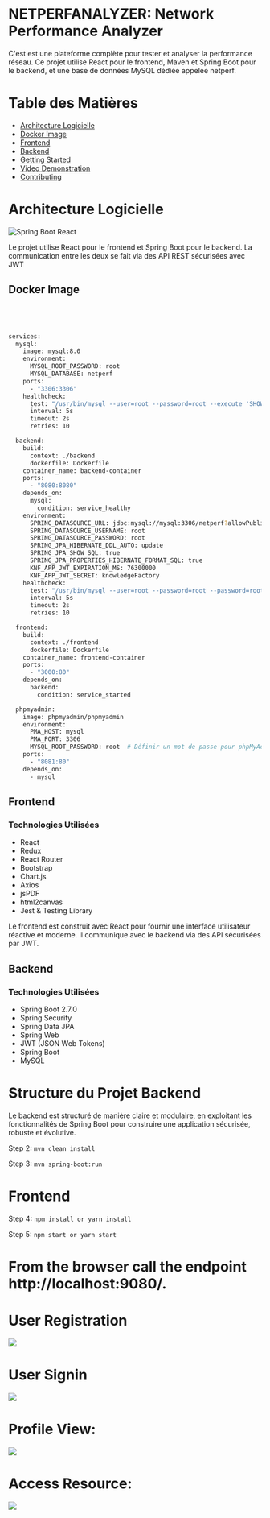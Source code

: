 # NETPERFANALYZER: Network Performance Analyzer
C'est est une plateforme complète pour tester et analyser la performance réseau. Ce projet utilise React pour le frontend, Maven et Spring Boot pour le backend, et une base de données MySQL dédiée appelée netperf.
# Table des Matières
- [Architecture Logicielle](#architecture-logicielle)
- [Docker Image](#Docker-Image)
- [Frontend](#frontend)
- [Backend](#backend)
- [Getting Started](#getting-started)
- [Video Demonstration](#Video-Demonstration)
- [Contributing](#contributing)
# Architecture Logicielle
![Spring Boot React](https://1.bp.blogspot.com/-IZ0RDJSbTmI/X4rfXCU9XdI/AAAAAAAAAj4/SPOQCM4MZkML4SF7fTTz7WfmD0mnKS6JACLcBGAsYHQ/s824/springboot_react.png)


Le projet utilise React pour le frontend et Spring Boot pour le backend. La communication entre les deux se fait via des API REST sécurisées avec JWT

## Docker Image
```sh




services:
  mysql:
    image: mysql:8.0
    environment:
      MYSQL_ROOT_PASSWORD: root
      MYSQL_DATABASE: netperf
    ports:
      - "3306:3306"
    healthcheck:
      test: "/usr/bin/mysql --user=root --password=root --execute 'SHOW DATABASES;'"
      interval: 5s
      timeout: 2s
      retries: 10

  backend:
    build:
      context: ./backend
      dockerfile: Dockerfile
    container_name: backend-container
    ports:
      - "8080:8080"
    depends_on:
      mysql:
        condition: service_healthy
    environment:
      SPRING_DATASOURCE_URL: jdbc:mysql://mysql:3306/netperf?allowPublicKeyRetrieval=true&useSSL=false&serverTimezone=UTC
      SPRING_DATASOURCE_USERNAME: root
      SPRING_DATASOURCE_PASSWORD: root
      SPRING_JPA_HIBERNATE_DDL_AUTO: update
      SPRING_JPA_SHOW_SQL: true
      SPRING_JPA_PROPERTIES_HIBERNATE_FORMAT_SQL: true
      KNF_APP_JWT_EXPIRATION_MS: 76300000
      KNF_APP_JWT_SECRET: knowledgeFactory
    healthcheck:
      test: "/usr/bin/mysql --user=root --password=root --password=root --execute 'SHOW DATABASES;'"
      interval: 5s
      timeout: 2s
      retries: 10

  frontend:
    build:
      context: ./frontend
      dockerfile: Dockerfile
    container_name: frontend-container
    ports:
      - "3000:80"
    depends_on:
      backend:
        condition: service_started

  phpmyadmin:
    image: phpmyadmin/phpmyadmin
    environment:
      PMA_HOST: mysql
      PMA_PORT: 3306
      MYSQL_ROOT_PASSWORD: root  # Définir un mot de passe pour phpMyAdmin
    ports:
      - "8081:80"
    depends_on:
      - mysql


```
## Frontend

### Technologies Utilisées

- React
- Redux 
- React Router
- Bootstrap
- Chart.js
- Axios
- jsPDF
- html2canvas
- Jest & Testing Library
  
Le frontend est construit avec React pour fournir une interface utilisateur réactive et moderne. Il communique avec le backend via des API sécurisées par JWT.
## Backend

### Technologies Utilisées
- Spring Boot 2.7.0
- Spring Security 
- Spring Data JPA
- Spring Web
- JWT (JSON Web Tokens) 
- Spring Boot
- MySQL
# Structure du Projet Backend
Le backend est structuré de manière claire et modulaire, en exploitant les fonctionnalités de Spring Boot pour construire une application sécurisée, robuste et évolutive.


Step 2:  ```mvn clean install```

Step 3:  ```mvn spring-boot:run```

# Frontend

Step 4:  ```npm install or yarn install```

Step 5:  ```npm start or yarn start```

# From the browser call the endpoint http://localhost:9080/.

# User Registration
<img src="https://blogger.googleusercontent.com/img/b/R29vZ2xl/AVvXsEilhsvIDk7nehhsnMMmX5eKc6GCs-zkt-Bc5qkqHU8oVJ7qOyyjRwycKMlbNLONaTjVFsvai7OjfTnxsx6CnZCXT5qI9BVTmqMaRhoETzF6cylVO5_9xTkc9HqGiup1oxBHkDw5aMntmJZStTf5RMS1LD9HErvcNX2hs6caXkMOhUapBbPonEcKqfrlGA/s951/signup.png)">

# User Signin
<img src="https://blogger.googleusercontent.com/img/b/R29vZ2xl/AVvXsEhzVZfouHw6O5_jduWnVwjjT5BP3G-odGoHm1x4PL9-Uf0aHECUXCvO6Bj-Jt2An9JTFhpdNU2as0IY2C4nd1fFN_HYhEkHKKKtFsh1LaywVV96I0szSGV5PSW9aTyivETv0JrEmSyvUPO6T8koFTM8o4JrF5Sssr2LkdmY2AEMFR5QmgOW9KCrFM2O9A/s938/login.png">

# Profile View:
<img src="https://blogger.googleusercontent.com/img/b/R29vZ2xl/AVvXsEgn19CGVQKqU0JTNeE77cU9Zy2f3F-i7NXKLJ-nTQZdbjCgCByiOxtZj9rcM0k52Wp37yHa5UScaT4gD96bSdSD2Rcku7XxX5uHgIcgkrW8fjyziukosDSn12sigWeY5YnlaZbmbFaO63MPPunYosn-Hi1R9jm4sBnEw7agUqC1eCuEoqEpmTVwZCCOng/s947/profile.png">

# Access Resource:
<img src="https://blogger.googleusercontent.com/img/b/R29vZ2xl/AVvXsEhHeHrM6W7AzwPNow-TW9ClyFABr7RtEnCDPxuSFhexHC6PYdi0WcdxLTkWdMI8YjaBUibzgFEqHND4kaimRjETudLvMSrShORL4700Iz5k2RqaeES5gJTmFTaMVzBtXouo8PEhQoheUZ-AefCj7YY8WybpwPCMAi-EEyGJ0dsvJ4dB8HLf2BQ5j_ytPQ/s948/resource.png">
